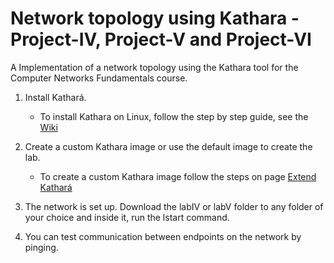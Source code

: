 # Network topology using Kathara - Project-IV, Project-V and Project-VI
A Implementation of a network topology using the Kathara tool for the Computer Networks Fundamentals course.

1. Install Kathará.
   - To install Kathara on Linux, follow the step by step guide, see the [Wiki](https://github.com/KatharaFramework/Kathara/wiki/Linux)

2. Create a custom Kathara image or use the default image to create the lab.
   - To create a custom Kathara image follow the steps on page [Extend Kathará](https://github.com/KatharaFramework/Kathara/blob/master/README.md#extend-kathar%C3%A1)

3. The network is set up. Download the labIV or labV folder to any folder of your choice and inside it, run the lstart command.

4. You can test communication between endpoints on the network by pinging.
